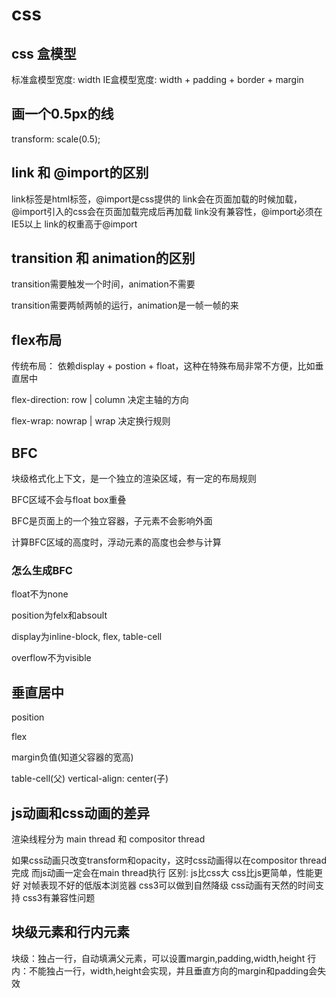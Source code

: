# css

## css 盒模型

标准盒模型宽度: width
IE盒模型宽度: width + padding + border + margin

## 画一个0.5px的线

transform: scale(0.5);

## link 和 @import的区别

link标签是html标签，@import是css提供的
link会在页面加载的时候加载，@import引入的css会在页面加载完成后再加载
link没有兼容性，@import必须在IE5以上
link的权重高于@import

## transition 和 animation的区别

transition需要触发一个时间，animation不需要

transition需要两帧两帧的运行，animation是一帧一帧的来

## flex布局

传统布局： 依赖display + postion + float，这种在特殊布局非常不方便，比如垂直居中

flex-direction: row | column 决定主轴的方向

flex-wrap: nowrap | wrap 决定换行规则

## BFC

块级格式化上下文，是一个独立的渲染区域，有一定的布局规则

BFC区域不会与float box重叠

BFC是页面上的一个独立容器，子元素不会影响外面

计算BFC区域的高度时，浮动元素的高度也会参与计算

### 怎么生成BFC

float不为none

position为felx和absoult

display为inline-block, flex, table-cell

overflow不为visible

## 垂直居中

position

flex

margin负值(知道父容器的宽高)

table-cell(父) vertical-align: center(子)

## js动画和css动画的差异

渲染线程分为 main thread 和 compositor thread

如果css动画只改变transform和opacity，这时css动画得以在compositor thread完成
而js动画一定会在main thread执行
区别:
  js比css大
  css比js更简单，性能更好
  对帧表现不好的低版本浏览器 css3可以做到自然降级
  css动画有天然的时间支持
  css3有兼容性问题

## 块级元素和行内元素

块级：独占一行，自动填满父元素，可以设置margin,padding,width,height
行内：不能独占一行，width,height会实现，并且垂直方向的margin和padding会失效

